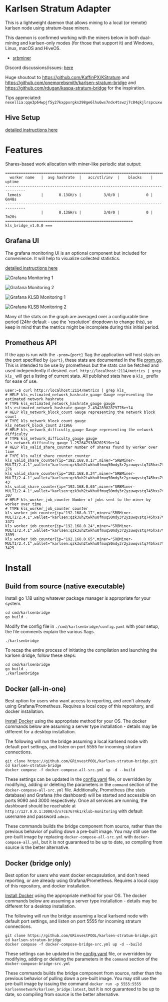 # Karlsen Stratum Adapter

This is a lightweight daemon that allows mining to a local (or remote)
karlsen node using stratum-base miners.

This daemon is confirmed working with the miners below in both dual-mining
and karlsen-only modes (for those that support it) and Windows, Linux,
macOS and HiveOS.

- [srbminer](https://github.com/doktor83/SRBMiner-Multi/releases)

Discord discussions/issues: [here](https://discord.gg/pPNESjGfb5)

Huge shoutout to https://github.com/KaffinPX/KStratum and
https://github.com/onemorebsmith/karlsen-stratum-bridge and
https://github.com/rdugan/kaspa-stratum-bridge for the inspiration.

Tips appreciated: `nexellia:qqe3p64wpjf5y27kxppxrgks298ge6lhu6ws7ndx4tswzj7c84qkjlrspcuxw`

## Hive Setup

[detailed instructions here](docs/hive-setup.md)

# Features

Shares-based work allocation with miner-like periodic stat output:

```
===============================================================================
  worker name   |  avg hashrate  |   acc/stl/inv  |    blocks    |    uptime
-------------------------------------------------------------------------------
 lemois         |       0.13GH/s |          3/0/0 |            0 |       6m48s
-------------------------------------------------------------------------------
                |       0.13GH/s |          3/0/0 |            0 |       7m20s
========================================================= kls_bridge_v1.0.0 ===
```

## Grafana UI

The grafana monitoring UI is an optional component but included for
convenience. It will help to visualize collected statistics.

[detailed instructions here](docs/monitoring-setup.md)

![Grafana Monitoring 1](docs/images/grafana-1.png)

![Grafana Monitoring 2](docs/images/grafana-2.png)

![Grafana KLSB Monitoring 1](docs/images/grafana-3.png)

![Grafana KLSB Monitoring 2](docs/images/grafana-4.png)

Many of the stats on the graph are averaged over a configurable time
period (24hr default - use the 'resolution' dropdown to change this), so
keep in mind that the metrics might be incomplete during this initial
period.

## Prometheus API

If the app is run with the `-prom={port}` flag the application will host
stats on the port specified by `{port}`, these stats are documented in
the file [prom.go](src/karlsenstratum/prom.go). This is intended to be use
by prometheus but the stats can be fetched and used independently if
desired. `curl http://localhost:2114/metrics | grep kls_` will get a
listing of current stats. All published stats have a `kls_` prefix for
ease of use.

```
user:~$ curl http://localhost:2114/metrics | grep kls_
# HELP kls_estimated_network_hashrate_gauge Gauge representing the estimated network hashrate
# TYPE kls_estimated_network_hashrate_gauge gauge
kls_estimated_network_hashrate_gauge 2.43428982879776e+14
# HELP kls_network_block_count Gauge representing the network block count
# TYPE kls_network_block_count gauge
kls_network_block_count 271966
# HELP kls_network_difficulty_gauge Gauge representing the network difficulty
# TYPE kls_network_difficulty_gauge gauge
kls_network_difficulty_gauge 1.2526479386202519e+14
# HELP kls_valid_share_counter Number of shares found by worker over time
# TYPE kls_valid_share_counter counter
kls_valid_share_counter{ip="192.168.0.17",miner="SRBMiner-MULTI/2.4.1",wallet="karlsen:qzk3uh2twkhu0fmuq50mdy3r2yzuwqvstq745hxs7tet25hfd4egcafcdmpdl",worker="002"} 276
kls_valid_share_counter{ip="192.168.0.24",miner="SRBMiner-MULTI/2.4.1",wallet="karlsen:qzk3uh2twkhu0fmuq50mdy3r2yzuwqvstq745hxs7tet25hfd4egcafcdmpdl",worker="003"} 43
kls_valid_share_counter{ip="192.168.0.65",miner="SRBMiner-MULTI/2.4.1",wallet="karlsen:qzk3uh2twkhu0fmuq50mdy3r2yzuwqvstq745hxs7tet25hfd4egcafcdmpdl",worker="001"} 307
# HELP kls_worker_job_counter Number of jobs sent to the miner by worker over time
# TYPE kls_worker_job_counter counter
kls_worker_job_counter{ip="192.168.0.17",miner="SRBMiner-MULTI/2.4.1",wallet="karlsen:qzk3uh2twkhu0fmuq50mdy3r2yzuwqvstq745hxs7tet25hfd4egcafcdmpdl",worker="002"} 3471
kls_worker_job_counter{ip="192.168.0.24",miner="SRBMiner-MULTI/2.4.1",wallet="karlsen:qzk3uh2twkhu0fmuq50mdy3r2yzuwqvstq745hxs7tet25hfd4egcafcdmpdl",worker="003"} 3399
kls_worker_job_counter{ip="192.168.0.65",miner="SRBMiner-MULTI/2.4.1",wallet="karlsen:qzk3uh2twkhu0fmuq50mdy3r2yzuwqvstq745hxs7tet25hfd4egcafcdmpdl",worker="001"} 3425
```

# Install

## Build from source (native executable)

Install go 1.18 using whatever package manager is appropriate for your
system.

```
cd cmd/karlsenbridge
go build .
```

Modify the config file in `./cmd/karlsenbridge/config.yaml` with your setup,
the file comments explain the various flags.

```
./karlsenbridge
```

To recap the entire process of initiating the compilation and launching
the karlsen dridge, follow these steps:

```
cd cmd/karlsenbridge
go build .
./karlsenbridge
```

## Docker (all-in-one)

Best option for users who want access to reporting, and aren't already
using Grafana/Prometheus. Requires a local copy of this repository, and
docker installation.

[Install Docker](https://docs.docker.com/engine/install/) using the
appropriate method for your OS. The docker commands below are assuming a
server type installation - details may be different for a desktop
installation.

The following will run the bridge assuming a local karlsend node with
default port settings, and listen on port 5555 for incoming stratum
connections.

```
git clone https://github.com/GRinvestPOOL/karlsen-stratum-bridge.git
cd karlsen-stratum-bridge
docker compose -f docker-compose-all-src.yml up -d --build
```

These settings can be updated in the [config.yaml](cmd/karlsenbridge/config.yaml)
file, or overridden by modifying, adding or deleting the parameters in the
`command` section of the `docker-compose-all-src.yml` file. Additionally,
Prometheus (the stats database) and Grafana (the dashboard) will be
started and accessible on ports 9090 and 3000 respectively. Once all
services are running, the dashboard should be reachable at
`http://127.0.0.1:3000/d/x7cE7G74k1/klsb-monitoring` with default
username and password `admin`.

These commands builds the bridge component from source, rather than
the previous behavior of pulling down a pre-built image. You may still
use the pre-built image by replacing `docker-compose-all-src.yml` with
`docker-compose-all.yml`, but it is not guaranteed to be up to date, so
compiling from source is the better alternative.

## Docker (bridge only)

Best option for users who want docker encapsulation, and don't need
reporting, or are already using Grafana/Prometheus. Requires a local
copy of this repository, and docker installation.

[Install Docker](https://docs.docker.com/engine/install/) using the
appropriate method for your OS. The docker commands below are assuming a
server type installation - details may be different for a desktop
installation.

The following will run the bridge assuming a local karlsend node with
default port settings, and listen on port 5555 for incoming stratum
connections.

```
git clone https://github.com/GRinvestPOOL/karlsen-stratum-bridge.git
cd karlsen-stratum-bridge
docker compose -f docker-compose-bridge-src.yml up -d --build
```

These settings can be updated in the [config.yaml](cmd/karlsenbridge/config.yaml)
file, or overridden by modifying, adding or deleting the parameters in the
`command` section of the `docker-compose-bridge-src.yml`

These commands builds the bridge component from source, rather than the
previous behavior of pulling down a pre-built image. You may still use
the pre-built image by issuing the command `docker run -p 5555:5555 karlsennetwork/karlsen_bridge:latest`,
but it is not guaranteed to be up to date, so compiling from source is
the better alternative.
